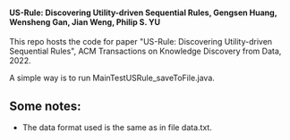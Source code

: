 #### US-Rule: Discovering Utility-driven Sequential Rules, Gengsen Huang, Wensheng Gan, Jian Weng, Philip S. YU
This repo hosts the code for paper "US-Rule: Discovering Utility-driven Sequential Rules", ACM Transactions on Knowledge Discovery from Data, 2022.

A simple way is to run MainTestUSRule_saveToFile.java.

**Some notes:**
--
- The data format used is the same as in file data.txt.
